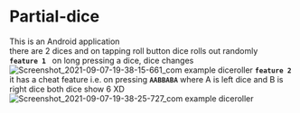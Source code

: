 # Partial-dice
This is an Android application   
there are 2 dices and on tapping roll button dice rolls out randomly  
**`feature 1 `** on long pressing a dice, dice changes
![Screenshot_2021-09-07-19-38-15-661_com example diceroller](https://user-images.githubusercontent.com/60490438/132359531-50a49bb7-6e0d-4d9d-92ae-9ae022c91c19.jpg)
**`feature 2`** it has a cheat feature i.e. on pressing **`AABBABA`** where A is left dice and B is right dice both dice show 6 XD  
![Screenshot_2021-09-07-19-38-25-727_com example diceroller](https://user-images.githubusercontent.com/60490438/132359557-48329baa-df6d-4ad8-8880-7109d470a58c.jpg)

